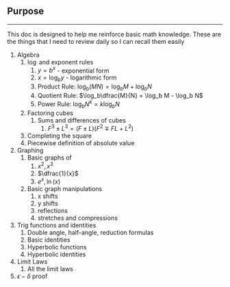 ## Purpose
---

This doc is designed to help me reinforce basic math knowledge. These are the things that I need to review daily so I can recall them easily

1. Algebra
	1. $\log$ and exponent rules
		1. $y=b^x$ - exponential form
		2. $x=\log_b y$ - logarithmic form
		3. Product Rule: $\log_b(MN)=\log_b M + \log_b N$
		4. Quotient Rule: $\log_b\dfrac{M}{N} = \log_b M - \log_b N$
		5. Power Rule: $\log_b N^k = k\log_b N$
	2. Factoring cubes
		1. Sums and differences of cubes
			1. $F^3\pm L^3 = (F\pm L)(F^2 \mp FL + L^2)$
	3. Completing the square
	4. Piecewise definition of absolute value
2. Graphing
	1. Basic graphs of
		1. $x^2, x^3$
		2. $\dfrac{1}{x}$
		3. $e^x, \ln(x)$
	2. Basic graph manipulations
		1. x shifts
		2. y shifts
		3. reflections
		4. stretches and compressions
3. Trig functions and identities
	1. Double angle, half-angle, reduction formulas
	2. Basic identities
	3. Hyperbolic functions
	4. Hyperbolic identities
4. Limit Laws
	1. All the limit laws
5. $\epsilon-\delta$ proof
